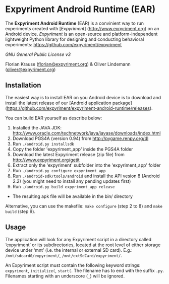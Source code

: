 Expyriment Android Runtime (EAR)
================================

The **Expyriment Android Runtime** (EAR) is a convinient way to run experiments created with [*Expyriment*] (http://www.expyriment.org) on an Android device. *Expyriment* is an open-source and platform-independent lightweight Python library for designing and conducting behavioral experiments: https://github.com/expyriment/expyriment


*GNU General Public License v3*

Florian Krause (florian@expyriment.org) & Oliver Lindemann (oliver@expyriment.org)



Installation
------------
The easiest way is to install EAR on you Android device is to download and install the latest release of our [Android application package] (https://github.com/expyriment/expyriment-android-runtime/releases).

You can build EAR yourself as describe below:

1. Installed the JAVA JDK: http://www.oracle.com/technetwork/java/javase/downloads/index.html
2. Download PGS4A (version 0.94) from http://pygame.renpy.org/dl
3. Run `./android.py installsdk`
4. Copy the folder 'expyriment_app' inside the PGS4A folder
5. Download the latest Expyriment release (zip file) from http://www.expyriment.org/getit
6. Extract only the 'expyriment' subfolder into the 'expyriment_app' folder
7. Run `./android.py configure expyriment_app`
8. Run `./android-sdk/tools/android` and install the API vesion 8 (Android 2.2) (you might need to install any pending updates first)
9. Run `./android.py build expyriment_app release`
* The resulting apk file will be available in the bin/ directory

Alternative, you can use the makefile: `make configure` (step 2 to 8) and `make build` (step 9). 


Usage
-----
The application will look for any Expyriment script in a directory called ‘expyriment’ or its subdirectories, located at the root level of either storage device under ‘mnt’ (i.e. the internal or external SD card). E.g.: 
`/mnt/sdcard0/expyriment/`, `/mnt/extSdCard/expyriment/`. 

An Expyriment script must contain the following keyword strings: `expyriment`, 
`initialize(`, `start(`. The filename has to end with the suffix `.py`. Filenames starting with
an underscore (`_`) will be ignored.
